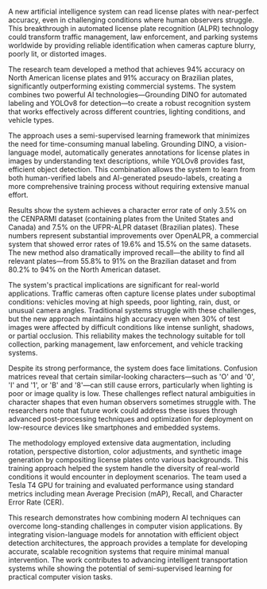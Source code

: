 A new artificial intelligence system can read license plates with near-perfect accuracy, even in challenging conditions where human observers struggle. This breakthrough in automated license plate recognition (ALPR) technology could transform traffic management, law enforcement, and parking systems worldwide by providing reliable identification when cameras capture blurry, poorly lit, or distorted images.

The research team developed a method that achieves 94% accuracy on North American license plates and 91% accuracy on Brazilian plates, significantly outperforming existing commercial systems. The system combines two powerful AI technologies—Grounding DINO for automated labeling and YOLOv8 for detection—to create a robust recognition system that works effectively across different countries, lighting conditions, and vehicle types.

The approach uses a semi-supervised learning framework that minimizes the need for time-consuming manual labeling. Grounding DINO, a vision-language model, automatically generates annotations for license plates in images by understanding text descriptions, while YOLOv8 provides fast, efficient object detection. This combination allows the system to learn from both human-verified labels and AI-generated pseudo-labels, creating a more comprehensive training process without requiring extensive manual effort.

Results show the system achieves a character error rate of only 3.5% on the CENPARMI dataset (containing plates from the United States and Canada) and 7.5% on the UFPR-ALPR dataset (Brazilian plates). These numbers represent substantial improvements over OpenALPR, a commercial system that showed error rates of 19.6% and 15.5% on the same datasets. The new method also dramatically improved recall—the ability to find all relevant plates—from 55.8% to 91% on the Brazilian dataset and from 80.2% to 94% on the North American dataset.

The system's practical implications are significant for real-world applications. Traffic cameras often capture license plates under suboptimal conditions: vehicles moving at high speeds, poor lighting, rain, dust, or unusual camera angles. Traditional systems struggle with these challenges, but the new approach maintains high accuracy even when 30% of test images were affected by difficult conditions like intense sunlight, shadows, or partial occlusion. This reliability makes the technology suitable for toll collection, parking management, law enforcement, and vehicle tracking systems.

Despite its strong performance, the system does face limitations. Confusion matrices reveal that certain similar-looking characters—such as 'O' and '0', 'I' and '1', or 'B' and '8'—can still cause errors, particularly when lighting is poor or image quality is low. These challenges reflect natural ambiguities in character shapes that even human observers sometimes struggle with. The researchers note that future work could address these issues through advanced post-processing techniques and optimization for deployment on low-resource devices like smartphones and embedded systems.

The methodology employed extensive data augmentation, including rotation, perspective distortion, color adjustments, and synthetic image generation by compositing license plates onto various backgrounds. This training approach helped the system handle the diversity of real-world conditions it would encounter in deployment scenarios. The team used a Tesla T4 GPU for training and evaluated performance using standard metrics including mean Average Precision (mAP), Recall, and Character Error Rate (CER).

This research demonstrates how combining modern AI techniques can overcome long-standing challenges in computer vision applications. By integrating vision-language models for annotation with efficient object detection architectures, the approach provides a template for developing accurate, scalable recognition systems that require minimal manual intervention. The work contributes to advancing intelligent transportation systems while showing the potential of semi-supervised learning for practical computer vision tasks.